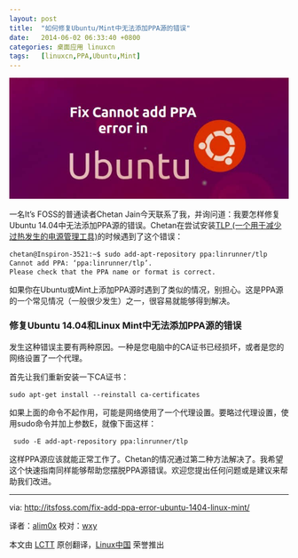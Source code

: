 ```yaml
---
layout: post
title:	"如何修复Ubuntu/Mint中无法添加PPA源的错误"
date:	2014-06-02 06:33:40 +0800 
categories:	桌面应用 linuxcn 
tags:	[linuxcn,PPA,Ubuntu,Mint]
---
```



![](/Asserts/Images/album/201406/02/063342gzimvg26s75ctzu6.jpeg)


一名It’s FOSS的普通读者Chetan Jain今天联系了我，并询问道：我要怎样修复Ubuntu 14.04中无法添加PPA源的错误。Chetan在尝试安装[TLP (一个用于减少过热发生的电源管理工具)](http://itsfoss.com/solve-overheating-issue-battery-life-ubuntu-1304/)的时候遇到了这个错误：



```
chetan@Inspiron-3521:~$ sudo add-apt-repository ppa:linrunner/tlp
Cannot add PPA: ‘ppa:linrunner/tlp’.
Please check that the PPA name or format is correct.

```

如果你在Ubuntu或Mint上添加PPA源时遇到了类似的情况，别担心。这是PPA源的一个常见情况（一般很少发生）之一，很容易就能够得到解决。


### 修复Ubuntu 14.04和Linux Mint中无法添加PPA源的错误


发生这种错误主要有两种原因。一种是您电脑中的CA证书已经损坏，或者是您的网络设置了一个代理。


首先让我们重新安装一下CA证书：



```
sudo apt-get install --reinstall ca-certificates

```

如果上面的命令不起作用，可能是网络使用了一个代理设置。要略过代理设置，使用sudo命令并加上参数E，就像下面这样：



```
 sudo -E add-apt-repository ppa:linrunner/tlp

```

这样PPA源应该就能正常工作了。Chetan的情况通过第二种方法解决了。我希望这个快速指南同样能够帮助您摆脱PPA源错误。欢迎您提出任何问题或是建议来帮助我们改进。




---


via: <http://itsfoss.com/fix-add-ppa-error-ubuntu-1404-linux-mint/>


译者：[alim0x](https://github.com/alim0x) 校对：[wxy](https://github.com/wxy)


本文由 [LCTT](https://github.com/LCTT/TranslateProject) 原创翻译，[Linux中国](http://linux.cn/) 荣誉推出
